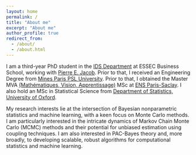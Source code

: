 ```yaml
---
layout: home
permalink: /
title: "About me"
excerpt: "About me"
author_profile: true
redirect_from: 
  - /about/
  - /about.html
---
```


I am a third-year PhD student in the [IDS Department](https://isds-department.essec.edu/home/) at ESSEC Business School, working with [Pierre E. Jacob](https://sites.google.com/site/pierrejacob/). Prior to that, I received an Engineering Degree from [Mines Paris PSL University](https://www.minesparis.psl.eu/). Prior to that, I obtained the Master MVA [(Mathématiques, Vision, Apprentissage)](https://www.master-mva.com/) MSc at [ENS Paris-Saclay](https://ens-paris-saclay.fr/). I also hold an MSc in Statistical Science from [Department of Statistics, University of Oxford](https://www.stats.ox.ac.uk/).

My research interests lie at the intersection of Bayesian nonparametric statistics and machine learning, with a keen focus on Monte Carlo methods. I am particularly interested in the intricate dynamics of Markov Chain Monte Carlo (MCMC) methods and their potential for unbiased estimation using coupling techniques. I am also interested in PAC-Bayes theory and, more broadly, to developing scalable, robust algorithms for computational statistics and machine learning.
